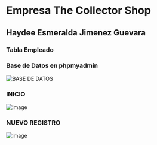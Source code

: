 # Empresa The Collector Shop
## Haydee Esmeralda Jimenez Guevara
### Tabla Empleado
### Base de Datos en phpmyadmin 
![BASE DE DATOS](https://github.com/HEJimGuev/UIII-Act-1-MVC-JimenezH---The-Collector-Shop/assets/143548108/1c06b046-55a4-41bb-99fd-0ec00dde28ad)
### INICIO
![image](https://github.com/HEJimGuev/UIII-Act-1-MVC-JimenezH---The-Collector-Shop/assets/143548108/7ef60ce6-33ce-4ae8-bf5b-75a2785bc9a4)
### NUEVO REGISTRO
![image](https://github.com/HEJimGuev/UIII-Act-1-MVC-JimenezH---The-Collector-Shop/assets/143548108/204e9dfb-38e1-4972-a16a-d2c893f635fc)





